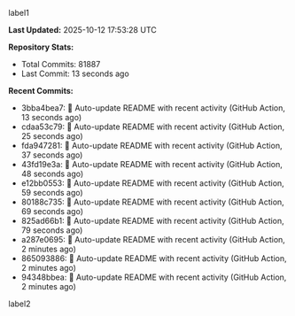 
label1 
<!-- ACTIVITY_START -->
**Last Updated:** 2025-10-12 17:53:28 UTC

**Repository Stats:**
- Total Commits: 81887
- Last Commit: 13 seconds ago

**Recent Commits:**
- 3bba4bea7: 🤖 Auto-update README with recent activity (GitHub Action, 13 seconds ago)
- cdaa53c79: 🤖 Auto-update README with recent activity (GitHub Action, 25 seconds ago)
- fda947281: 🤖 Auto-update README with recent activity (GitHub Action, 37 seconds ago)
- 43fd19e3a: 🤖 Auto-update README with recent activity (GitHub Action, 48 seconds ago)
- e12bb0553: 🤖 Auto-update README with recent activity (GitHub Action, 59 seconds ago)
- 80188c735: 🤖 Auto-update README with recent activity (GitHub Action, 69 seconds ago)
- 825ad66b1: 🤖 Auto-update README with recent activity (GitHub Action, 79 seconds ago)
- a287e0695: 🤖 Auto-update README with recent activity (GitHub Action, 2 minutes ago)
- 865093886: 🤖 Auto-update README with recent activity (GitHub Action, 2 minutes ago)
- 94348bbea: 🤖 Auto-update README with recent activity (GitHub Action, 2 minutes ago)
<!-- ACTIVITY_END -->

label2
